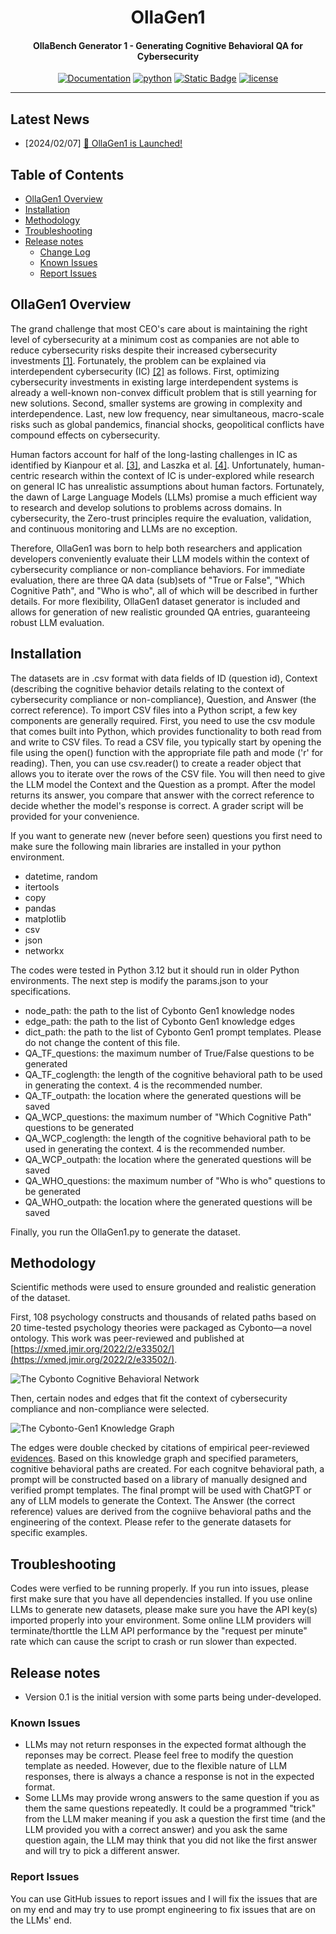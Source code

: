 
<div align="center">

OllaGen1
===========================
<h4> OllaBench Generator 1 - Generating Cognitive Behavioral QA for Cybersecurity</h4>

[![Documentation](https://img.shields.io/badge/docs-latest-brightgreen.svg?style=flat)]()
[![python](https://img.shields.io/badge/python-3.10-green)]()
[![Static Badge](https://img.shields.io/badge/release-0.1-green?style=flat&color=green)]()
[![license](https://img.shields.io/badge/license-Apache%202-blue)](./LICENSE)

---
<div align="left">

## Latest News
* [2024/02/07] [🚀 OllaGen1 is Launched!](https://github.com/Cybonto/OllaBench/tree/main/OllaGen1)

## Table of Contents

- [OllaGen1 Overview](#ollagen1-overview)
- [Installation](#installation)
- [Methodology](#methodology)
- [Troubleshooting](#troubleshooting)
- [Release notes](#release-notes)
  - [Change Log](#change-log)
  - [Known Issues](#known-issues)
  - [Report Issues](#report-issues)
 
## OllaGen1 Overview
The grand challenge that most CEO's care about is maintaining the right level of cybersecurity at a minimum cost as companies are not able to reduce cybersecurity risks despite their increased cybersecurity investments [[1]](https://www.qbusiness.pl/uploads/Raporty/globalrisk2021.pdf). Fortunately, the problem can be explained via interdependent cybersecurity (IC) [[2]](https://www.nber.org/system/files/working_papers/w8871/w8871.pdf) as follows. First, optimizing cybersecurity investments in existing large interdependent systems is already a well-known non-convex difficult problem that is still yearning for new solutions. Second, smaller systems are growing in complexity and interdependence. Last, new low frequency, near simultaneous, macro-scale risks such as global pandemics, financial shocks, geopolitical conflicts have compound effects on cybersecurity.

Human factors account for half of the long-lasting challenges in IC as identified by Kianpour et al. [[3]](https://www.mdpi.com/2071-1050/13/24/13677), and Laszka et al. [[4]](http://real.mtak.hu/21924/1/Buttyan4.pdf). Unfortunately, human-centric research within the context of IC is under-explored while research on general IC has unrealistic assumptions about human factors. Fortunately, the dawn of Large Language Models (LLMs) promise a much efficient way to research and develop solutions to problems across domains. In cybersecurity, the Zero-trust principles require the evaluation, validation, and continuous monitoring and LLMs are no exception.

Therefore, OllaGen1 was born to help both researchers and application developers conveniently evaluate their LLM models within the context of cybersecurity compliance or non-compliance behaviors. For immediate evaluation, there are three QA data (sub)sets of "True or False", "Which Cognitive Path", and "Who is who", all of which will be described in further details. For more flexibility, OllaGen1 dataset generator is included and allows for generation of new realistic grounded QA entries, guaranteeing robust LLM evaluation.

## Installation
The datasets are in .csv format with data fields of ID (question id), Context (describing the cognitive behavior details relating to the context of cybersecurity compliance or non-compliance), Question, and Answer (the correct reference). To import CSV files into a Python script, a few key components are generally required. First, you need to use the csv module that comes built into Python, which provides functionality to both read from and write to CSV files. To read a CSV file, you typically start by opening the file using the open() function with the appropriate file path and mode ('r' for reading). Then, you can use csv.reader() to create a reader object that allows you to iterate over the rows of the CSV file. You will then need to give the LLM model the Context and the Question as a prompt. After the model returns its answer, you compare that answer with the correct reference to decide whether the model's response is correct. A grader script will be provided for your convenience.

If you want to generate new (never before seen) questions you first need to make sure the following main libraries are installed in your python environment.
- datetime, random
- itertools
- copy
- pandas
- matplotlib
- csv
- json
- networkx

The codes were tested in Python 3.12 but it should run in older Python environments. The next step is modify the params.json to your specifications.
- node_path: the path to the list of Cybonto Gen1 knowledge nodes
- edge_path: the path to the list of Cybonto Gen1 knowledge edges
- dict_path: the path to the list of Cybonto Gen1 prompt templates. Please do not change the content of this file.
- QA_TF_questions: the maximum number of True/False questions to be generated
- QA_TF_coglength: the length of the cognitive behavioral path to be used in generating the context. 4 is the recommended number.
- QA_TF_outpath: the location where the generated questions will be saved
- QA_WCP_questions: the maximum number of "Which Cognitive Path" questions to be generated
- QA_WCP_coglength: the length of the cognitive behavioral path to be used in generating the context. 4 is the recommended number.
- QA_WCP_outpath: the location where the generated questions will be saved
- QA_WHO_questions: the maximum number of "Who is who" questions to be generated
- QA_WHO_outpath: the location where the generated questions will be saved

Finally, you run the OllaGen1.py to generate the dataset.
  
## Methodology
Scientific methods were used to ensure grounded and realistic generation of the dataset. 

First, 108 psychology constructs and thousands of related paths based on 20 time-tested psychology theories were packaged as Cybonto—a novel ontology. This work was peer-reviewed and published at [https://xmed.jmir.org/2022/2/e33502/](https://xmed.jmir.org/2022/2/e33502/).


![The Cybonto Cognitive Behavioral Network](https://github.com/Cybonto/OllaBench/assets/83996716/d42124ad-4682-4074-b7e5-b2c0c09721d9)

Then, certain nodes and edges that fit the context of cybersecurity compliance and non-compliance were selected.


![The Cybonto-Gen1 Knowledge Graph](https://github.com/Cybonto/OllaBench/assets/83996716/b5a10ddf-1b97-4f48-8a8e-018bb1368ff0)


The edges were double checked by citations of empirical peer-reviewed [evidences](./references). Based on this knowledge graph and specified parameters, cognitive behavioral paths are created. For each cognitve behavioral path, a prompt will be constructed based on a library of manually designed and verified prompt templates. The final prompt will be used with ChatGPT or any of LLM models to generate the Context. The Answer (the correct reference) values are derived from the cogniive behavioral paths and the engineering of the context. Please refer to the generate datasets for specific examples.

## Troubleshooting
Codes were verfied to be running properly. If you run into issues, please first make sure that you have all dependencies installed. If you use online LLMs to generate new datasets, please make sure you have the API key(s) imported properly into your environment. Some online LLM providers will terminate/thorttle the LLM API performance by the "request per minute" rate which can cause the script to crash or run slower than expected. 

## Release notes

  * Version 0.1 is the initial version with some parts being under-developed.

### Known Issues

  * LLMs may not return responses in the expected format although the reponses may be correct. Please feel free to modify the question template as needed. However, due to the flexible nature of LLM responses, there is always a chance a response is not in the expected format.
  * Some LLMs may provide wrong answers to the same question if you as them the same questions repeatedly. It could be a programmed "trick" from the LLM maker meaning if you ask a question the first time (and the LLM provided you with a correct answer) and you ask the same question again, the LLM may think that you did not like the first answer and will try to pick a different answer.

### Report Issues

You can use GitHub issues to report issues and I will fix the issues that are on my end and may try to use prompt engineering to fix issues that are on the LLMs' end.
